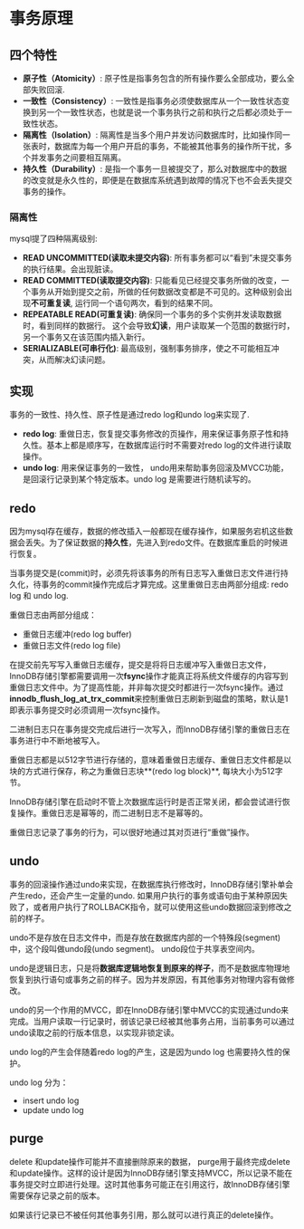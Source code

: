 # 事务原理
## 四个特性
- **原子性（Atomicity）**: 原子性是指事务包含的所有操作要么全部成功，要么全部失败回滚.
- **一致性（Consistency）**: 一致性是指事务必须使数据库从一个一致性状态变换到另一个一致性状态，也就是说一个事务执行之前和执行之后都必须处于一致性状态。
- **隔离性（Isolation）**: 隔离性是当多个用户并发访问数据库时，比如操作同一张表时，数据库为每一个用户开启的事务，不能被其他事务的操作所干扰，多个并发事务之间要相互隔离。
- **持久性（Durability）**: 是指一个事务一旦被提交了，那么对数据库中的数据的改变就是永久性的，即便是在数据库系统遇到故障的情况下也不会丢失提交事务的操作。


### 隔离性
mysql提了四种隔离级别:

- **READ UNCOMMITTED(读取未提交内容)**: 所有事务都可以“看到”未提交事务的执行结果。会出现脏读。
- **READ COMMITTED(读取提交内容)**: 只能看见已经提交事务所做的改变，一个事务从开始到提交之前，所做的任何数据改变都是不可见的。这种级别会出现**不可重复读**, 运行同一个语句两次，看到的结果不同。
- **REPEATABLE READ(可重复读)**: 确保同一个事务的多个实例并发读取数据时，看到同样的数据行。 这个会导致**幻读**，用户读取某一个范围的数据行时，另一个事务又在该范围内插入新行。
- **SERIALIZABLE(可串行化)**: 最高级别，强制事务排序，使之不可能相互冲突，从而解决幻读问题。


## 实现

事务的一致性、持久性、原子性是通过redo log和undo log来实现了.

- **redo log**: 重做日志，恢复提交事务修改的页操作，用来保证事务原子性和持久性。基本上都是顺序写，在数据库运行时不需要对redo log的文件进行读取操作。
- **undo log**: 用来保证事务的一致性， undo用来帮助事务回滚及MVCC功能，是回滚行记录到某个特定版本。undo log 是需要进行随机读写的。

## redo
因为mysql存在缓存，数据的修改插入一般都现在缓存操作，如果服务宕机这些数据会丢失。为了保证数据的**持久性**，先进入到redo文件。在数据库重启的时候进行恢复。

当事务提交是(commit)时，必须先将该事务的所有日志写入重做日志文件进行持久化，待事务的commit操作完成后才算完成。这里重做日志由两部分组成: redo log 和 undo log. 

重做日志由两部分组成：

-  重做日志缓冲(redo log buffer)
-  重做日志文件(redo log file)

在提交前先写写入重做日志缓存，提交是将将日志缓冲写入重做日志文件，InnoDB存储引擎都需要调用一次**fsync**操作才能真正将系统文件缓存的内容写到重做日志文件中。为了提高性能，并非每次提交时都进行一次fsync操作。通过**innodb_flush_log_at_trx_commit**来控制重做日志刷新到磁盘的策略，默认是1即表示事务提交时必须调用一次fsync操作。

二进制日志只在事务提交完成后进行一次写入，而InnoDB存储引擎的重做日志在事务进行中不断地被写入。

重做日志都是以512字节进行存储的，意味着重做日志缓存、重做日志文件都是以块的方式进行保存，称之为重做日志块**(redo log block)**, 每块大小为512字节。

InnoDB存储引擎在启动时不管上次数据库运行时是否正常关闭，都会尝试进行恢复操作。重做日志是幂等的，而二进制日志不是幂等的。


重做日志记录了事务的行为，可以很好地通过其对页进行“重做”操作。

## undo
事务的回滚操作通过undo来实现，在数据库执行修改时，InnoDB存储引擎补单会产生redo，还会产生一定量的undo. 如果用户执行的事务或语句由于某种原因失败了，或者用户执行了ROLLBACK指令，就可以使用这些undo数据回滚到修改之前的样子。


undo不是存放在日志文件中，而是存放在数据库内部的一个特殊段(segment)中，这个段叫做undo段(undo segment)。 undo段位于共享表空间内。

undo是逻辑日志，只是将**数据库逻辑地恢复到原来的样子**，而不是数据库物理地恢复到执行语句或事务之前的样子。因为并发原因，有其他事务对物理内容有做修改。


undo的另一个作用的MVCC，即在InnoDB存储引擎中MVCC的实现通过undo来完成。当用户读取一行记录时，弱该记录已经被其他事务占用，当前事务可以通过undo读取之前的行版本信息，以实现非锁定读。

undo log的产生会伴随着redo log的产生，这是因为undo log 也需要持久性的保护。

undo log 分为：

- insert undo log
- update undo log


## purge
delete 和update操作可能并不直接删除原来的数据， purge用于最终完成delete和update操作。这样的设计是因为InnoDB存储引擎支持MVCC，所以记录不能在事务提交时立即进行处理。这时其他事务可能正在引用这行，故InnoDB存储引擎需要保存记录之前的版本。

如果该行记录已不被任何其他事务引用，那么就可以进行真正的delete操作。





